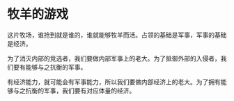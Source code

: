 # 牧羊的游戏

这片牧场，谁抢到就是谁的，谁就能够牧羊而活。占领的基础是军事，军事的基础是经济。

为了消灭内部的竞选者，我们要做内部军事上的老大。为了抵御外部的入侵者，我们要有能够与之抗衡的军事。

有经济能力，就可能会有军事能力，所以我们要做内部经济上的老大。为了拥有能够与之抗衡的军事，我们要有对应体量的经济。
